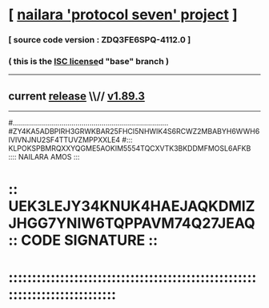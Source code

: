 
# [ [nailara 'protocol seven' project](http://nailara.network/) ]

### [ source code version : ZDQ3FE6SPQ-4112.0 ]

### ( this is the [ISC license](license)d "base" branch )
---
## current [release](https://github.com/nailara-technologies/protocol-7/releases) \\\\// [v1.89.3](https://github.com/nailara-technologies/protocol-7/releases/tag/v1.89.3)
---

#.............................................................................
#ZY4KA5ADBPIRH3GRWKBAR25FHCI5NHWIK4S6RCWZ2MBABYH6WWH6IVIVNJNU2SF4TTUVZMPPXXLE4
#::: KLPOKSPBMRQXXYQGME5AOKIM5554TQCXVTK3BKDDMFMOSL6AFKB :::: NAILARA AMOS :::
# :: UEK3LEJY34KNUK4HAEJAQKDMIZJHGG7YNIW6TQPPAVM74Q27JEAQ :: CODE SIGNATURE ::
# ::::::::::::::::::::::::::::::::::::::::::::::::::::::::::::::::::::::::::::
